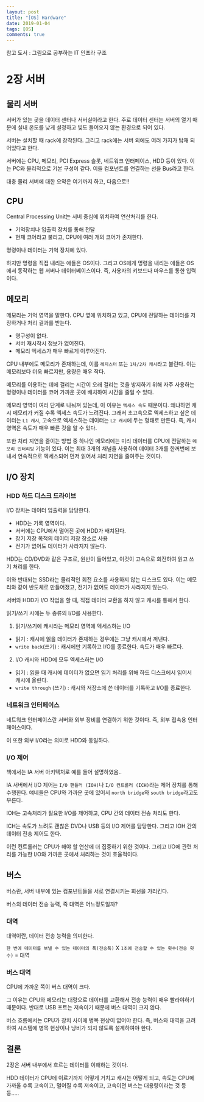 ```yaml
---
layout: post
title: "[OS] Hardware"
date: 2019-01-04
tags: [OS]
comments: true
---
```


참고 도서 : 그림으로 공부하는 IT 인프라 구조

# 2장 서버

## 물리 서버

서버가 있는 곳을 데이터 센터나 서버실이라고 한다. 주로 데이터 센터는 서버의 열기 때문에 실내 온도를 낮게 설정하고 빛도 들어오지 않는 환경으로 되어 있다.

서버는 설치할 때 rack에 장착된다. 그리고 rack에는 서버 외에도 여러 가지가 탑재 되어있다고 한다.

서버에는 CPU, 메모리, PCI Express 슬롯, 네트워크 인터페이스, HDD 등이 있다. 이는 PC와 물리적으로 기본 구성이 같다. 이들 컴포넌트를 연결하는 선을 Bus라고 한다.

대충 물리 서버에 대한 요약은 여기까지 하고, 다음으로!!

## CPU

Central Processing Unit는 서버 중심에 위치하여 연산처리를 한다.

- 기억장치나 입출력 장치를 통해 전달
- 현재 코어라고 불리고, CPU에 여러 개의 코어가 존재한다.

명령이나 데이터는 기억 장치에 있다.

하지만 명령을 직접 내리는 애들은 OS이다. 그리고 OS에게 명령을 내리는 애들은 OS에서 동작하는 웹 서버나 데이터베이스이다. 즉, 사용자의 키보드나 마우스를 통한 입력이다.

## 메모리

메모리는 기억 영역을 말한다. CPU 옆에 위치하고 있고, CPU에 전달하는 데이터를 저장하거나 처리 결과를 받는다.

- 영구성이 없다.
- 서버 재시작시 정보가 없어진다.
- 메모리 엑세스가 매우 빠르게 이루어진다.

CPU 내부에도 메모리가 존재하는데, 이를 `레지스터` 또는 `1차/2차 캐시`라고 불린다. 이는 메모리보다 더욱 빠르지만, 용량은 매우 작다.

메모리를 이용하는 데에 걸리는 시간이 오래 걸리는 것을 방지하기 위해 자주 사용하는 명령이나 데이터를 코어 가까운 곳에 배치하여 시간을 줄일 수 있다.

메모리 영역이 여러 단계로 나눠져 있는데, 이 이유는 `엑세스 속도` 때문이다. 왜냐하면 캐시 메모리가 커질 수록 엑세스 속도가 느려진다. 그래서 초고속으로 엑세스하고 싶은 데이터는 `L1 캐시`, 고속으로 엑세스하는 데이터는 `L2 캐시`에 두는 헝태로 만든다. 즉, 캐시 영역은 속도가 매우 빠른 것을 알 수 있다.

또한 처리 지연을 줄이는 방법 중 하나인 메모리에는 미리 데이터를 CPU에 전달하는 `메모리 인터리빙` 기능이 있다. 이는 최대 3개의 채널을 사용하여 데이터 3개를 한꺼번에 보내서 연속적으로 엑세스되어 먼저 읽어서 처리 지연을 줄여주는 것이다.

## I/O 장치

### HDD 하드 디스크 드라이브

I/O 장치는 데이터 입출력을 담당한다.

- HDD는 기록 영역이다.
- 서버에는 CPU에서 떨어진 곳에 HDD가 배치된다.
- 장기 저장 목적의 데이터 저장 장소로 사용
- 전기가 없어도 데이터가 사라지지 않는다.

HDD는 CD/DVD와 같은 구조로, 원반이 들어있고, 이것이 고속으로 회전하여 읽고 쓰기 처리를 한다.

이와 반대되는 SSD라는 물리적인 회전 요소를 사용하지 않는 디스크도 있다. 이는 메모리와 같이 반도체로 만들어졌고, 전기가 없어도 데이터가 사라지지 않는다.

서버와 HDD가 I/O 작업을 할 때, 직접 데이터 교환을 하지 않고 캐시를 통해서 한다.

읽기/쓰기 시에는 두 종류의 I/O를 사용한다.

1. 읽기/쓰기에 캐시라는 메모리 영역에 엑세스하는 I/O

- 읽기 : 캐시에 읽을 데이터가 존재하는 경우에는 그냥 캐시에서 꺼낸다.
- `write back`(쓰기) : 캐시에만 기록하고 I/O를 종료한다. 속도가 매우 빠르다.

2. I/O 캐시와 HDD에 모두 엑세스하는 I/O

- 읽기 : 읽을 때 캐시에 데이터가 없으면 읽기 처리를 위해 하드 디스크에서 읽어서 캐시에 올린다.
- `write through` (쓰기) : 캐시와 저장소에 쓴 데이터를 기록하고 I/O를 종료한다.

### 네트워크 인터페이스

네트워크 인터페이스란 서버와 외부 장비를 연결하기 위한 것이다. 즉, 외부 접속용 인터페이스이다.

이 또한 외부 I/O라는 의미로 HDD와 동일하다.

### I/O 제어

책에서는 IA 서버 아키텍처로 예를 들어 설명하였음..

IA 서버에서 I/O 제어는 `I/O 핸들러 (IOH)`나 `I/O 컨트롤러 (ICH)`라는 제어 장치를 통해 수행한다. 얘네들은 CPU와 가까운 곳에 있어서 `north bridge`와 `south bridge`라고도 부른다.

IOH는 고속처리가 필요한 I/O를 제어하고, CPU 간의 데이터 전송 처리도 한다.

ICH는 속도가 느려도 괜찮은 DVD나 USB 등의 I/O 제어를 담당한다. 그리고 IOH 간의 데이터 전송 제어도 한다.

이런 컨트롤러는 CPU가 해야 할 연산에 더 집중하기 위한 것이다. 그리고 I/O에 관련 처리를 가능한 I/O와 가까운 곳에서 처리하는 것이 효율적이다.

## 버스

버스란, 서버 내부에 있는 컴포넌트들을 서로 연결시키는 회선을 가리킨다.

버스의 데이터 전송 능력, 즉 대역은 어느정도일까?

### 대역

대역이란, 데이터 전송 능력을 의미한다.

`한 번에 데이터를 보낼 수 있는 데이터의 폭(전송폭)` X `1초에 전송할 수 있는 횟수(전송 횟수)` = 대역

### 버스 대역

CPU에 가까운 쪽이 버스 대역이 크다.

그 이유는 CPU와 메모리는 대량으로 데이터를 교환해서 전송 능력이 매우 빨라야하기 때문이다. 반대로 USB 포트는 저속이기 때문에 버스 대역이 크지 않다.

버스 흐름에서는 CPU가 장치 사이에 병목 현상이 없어야 한다. 즉, 버스와 대역을 고려하여 시스템에 병목 현상이나 낭비가 되지 않도록 설계하여야 한다.

## 결론

2장은 서버 내부에서 흐르는 데이터를 이해하는 것이다.

HDD 데이터가 CPU에 이르기까지 어떻게 거치고 캐시는 어떻게 되고, 속도는 CPU에 가까울 수록 고속이고, 멀어질 수록 저속이고, 고속이면 버스는 대용량이라는 것 등등.....
